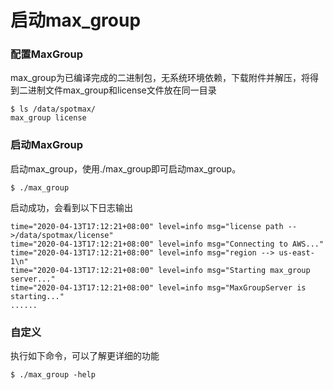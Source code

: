 # 启动max\_group

### 配置MaxGroup

max\_group为已编译完成的二进制包，无系统环境依赖，下载附件并解压，将得到二进制文件max\_group和license文件放在同一目录



```text
$ ls /data/spotmax/
max_group license
```

### 启动MaxGroup

启动max\_group，使用./max\_group即可启动max\_group。

```text
$ ./max_group
```

启动成功，会看到以下日志输出

```text
time="2020-04-13T17:12:21+08:00" level=info msg="license path -->/data/spotmax/license"
time="2020-04-13T17:12:21+08:00" level=info msg="Connecting to AWS..."
time="2020-04-13T17:12:21+08:00" level=info msg="region --> us-east-1\n"
time="2020-04-13T17:12:21+08:00" level=info msg="Starting max_group server..."
time="2020-04-13T17:12:21+08:00" level=info msg="MaxGroupServer is starting..."
......
```

### 自定义

执行如下命令，可以了解更详细的功能

```text
$ ./max_group -help
```

